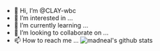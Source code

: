 - 👋 Hi, I’m @CLAY-wbc
- 👀 I’m interested in ...
- 🌱 I’m currently learning ...
- 💞️ I’m looking to collaborate on ...
- 📫 How to reach me ...
![madneal's github stats](https://github-readme-stats.vercel.app/api?username=madneal&show_icons=true&theme=radical)
<!---
CLAY-wbc/CLAY-wbc is a ✨ special ✨ repository because its `README.md` (this file) appears on your GitHub profile.
You can click the Preview link to take a look at your changes.
--->

